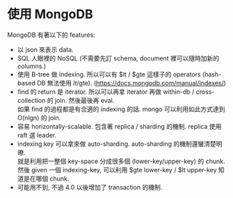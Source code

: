 # 使用 MongoDB

MongoDB 有著以下的 features:

* 以 json 來表示 data.
* SQL 人眼裡的 NoSQL (不需要先訂 schema, document 裡可以隨時加新的 columns.)
* 使用 B-tree 做 indexing. 所以可以有 $lt / $gte 這樣子的 operators (hash-based DB 無法使用 $lt/$gte). (https://docs.mongodb.com/manual/indexes/)
* find 的 return 是 iterator. 所以可以再拿 iterator 再做 within-db / cross-collection 的 join. 然後最後再 eval. \
  如果 find 的過程都是有合適的 indexing 的話. mongo 可以利用如此方式達到 O(nlgn) 的 join.
* 容易 horizontally-scalable. 包含著 replica / sharding 的機制. replica 使用 raft 選 leader.
* indexing key 可以拿來做 auto-sharding. auto-sharding 的機制還蠻清楚明暸. \
  就是利用把一整個 key-space 分成很多個 (lower-key/upper-key) 的 chunk. \
  然後 given 一個 indexing-key, 可以利用 $gte lower-key / $lt upper-key 知道是在哪個 chunk.
* 可能用不到, 不過 4.0 以後增加了 transaction 的機制.
